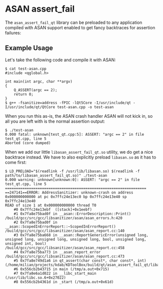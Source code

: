 # ASAN assert_fail

The `asan_assert_fail_qt` library can be preloaded to any application compiled with
ASAN support enabled to get fancy backtraces for assertion failures:

## Example Usage

Let's take the following code and compile it with ASAN:

```text
$ cat test-asan.cpp
#include <qglobal.h>

int main(int argc, char **argv)
{
    Q_ASSERT(argc == 2);
    return 0;
}
$ g++ -fsanitize=address -fPIC -lQt5Core -I/usr/include/qt -I/usr/include/qt/QtCore test-asan.cpp -o test-asan
```

When you run this as-is, the ASAN crash handler ASAN will not kick in, so all
you are left with is the normal assertion output:

```text
$ ./test-asan
0.000 fatal: unknown[test_qt.cpp:5]: ASSERT: "argc == 2" in file test_qt.cpp, line 5
Aborted (core dumped)
```

When we add our little `libasan_assert_fail_qt.so` utility, we do get a nice backtrace
instead. We have to also explicitly preload `libasan.so` as it has to come first:

```text
$ LD_PRELOAD="$(readlink -f /usr/lib/libasan.so) $(readlink -f path/to/libasan_assert_fail_qt.so)" ./test-asan
0.000 warning: unknown[unknown:0]: ASSERT: "argc == 2" in file test_qt.cpp, line 5
=================================================================
==247141==ERROR: AddressSanitizer: unknown-crash on address 0x000000000000 at pc 0x7ffc24e13ec0 bp 0x7ffc24e13e40 sp 0x7ffc24e13e40
READ of size 1 at 0x000000000000 thread T0
    #0 0x7ffc24e13ebf  ([stack]+0x1eebf)
    #1 0x7fa8e75bad0f in __asan::ErrorDescription::Print() /build/gcc/src/gcc/libsanitizer/asan/asan_errors.h:420
    #2 0x7fa8e75bad0f in __asan::ScopedInErrorReport::~ScopedInErrorReport() /build/gcc/src/gcc/libsanitizer/asan/asan_report.cc:140
    #3 0x7fa8e75ba668 in __asan::ReportGenericError(unsigned long, unsigned long, unsigned long, unsigned long, bool, unsigned long, unsigned int, bool) /build/gcc/src/gcc/libsanitizer/asan/asan_report.cc:458
    #4 0x7fa8e75ba773 in __asan_report_error /build/gcc/src/gcc/libsanitizer/asan/asan_report.cc:473
    #5 0x7fa8e749d1a6 in qt_assert(char const*, char const*, int) (/home/milian/projects/kdab/KDToolBox/build/qt/asan_assert_fail_qt/libasan_assert_fail_qt.so.1.0.0+0x11a6)
    #6 0x556cb2b43715 in main (/tmp/a.out+0x715)
    #7 0x7fa8e6a1d022 in __libc_start_main (/usr/lib/libc.so.6+0x27022)
    #8 0x556cb2b4361d in _start (/tmp/a.out+0x61d)
```
